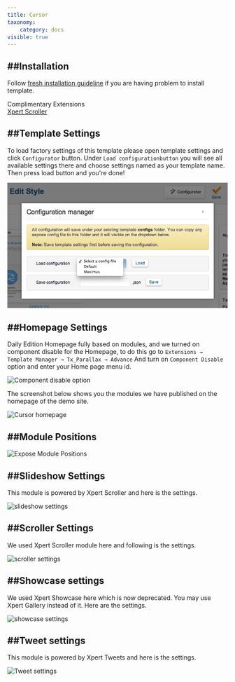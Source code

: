 ```yaml
---
title: Cursor
taxonomy:
    category: docs
visible: true
---
```


##Installation
----------
Follow [fresh installation guideline](http://www.themexpert.com/documentation/expose-framework/getting-started) if you are having problem to install template.


<div class="row">
	<div class="col-md-12">
		<div class="panel panel-primary">
  <!-- Default panel contents -->
  <div class="panel-heading">Complimentary Extensions</div>

  <!-- List group -->
  <div class="list-group">
    <div><a class="list-group-item" href="http://www.themexpert.com/joomla-extensions/xpert-scroller">Xpert Scroller</a></div>
  </div>
</div>
	</div>

</div>

##Template Settings
----------
To load factory settings of this template please open template settings and click `Configurator` button. Under `Load configurationbutton` you will see all available settings there and choose settings named as your template name. Then press load button and you're done!

![Sample Image](load-configuration.png)

##Homepage Settings
----------
Daily Edition Homepage fully based on modules, and we turned on component disable for the Homepage, to do this go to
```Extensions → Template Manager → Tx_Parallax → Advance```
And turn on `Component Disable` option and enter your Home page menu id.

![Component disable option](component-disable.jpg)

The screenshot below shows you the modules we have published on the homepage of the demo site.

![Cursor homepage](homepage.jpg)

##Module Positions
----------
![Expose Module Positions](https://s3.amazonaws.com/expose/positions_map.jpg)

##Slideshow Settings
----------
This module is powered by Xpert Scroller and here is the settings.

![slideshow settings](slideshow.jpg)

##Scroller Settings
----------
We used Xpert Scroller module here and following is the settings.

![scroller settings](scroll.png)

##Showcase settings
----------
We used Xpert Showcase here which is now deprecated. You may use Xpert Gallery instead of it. Here are the settings.

![showcase settings](xpertshowcase-settings.jpg)


##Tweet settings
----------
This module is powered by Xpert Tweets and here is the settings.

![Tweet settings](xpert-tweets.jpg)
